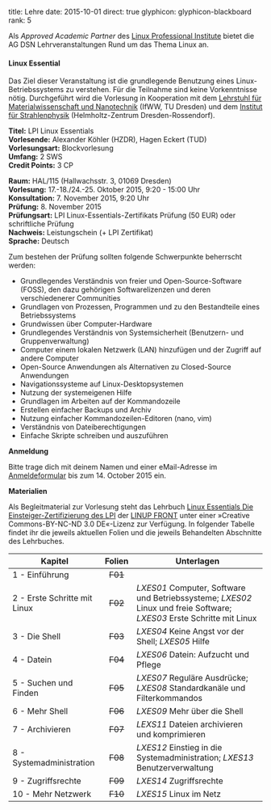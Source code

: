 title: Lehre
date: 2015-10-01
direct: true
glyphicon: glyphicon-blackboard
rank: 5

Als _Approved Academic Partner_ des [Linux Professional Institute](https://www.lpice.eu/de/home/) bietet die AG DSN Lehrveranstaltungen Rund um das Thema Linux an. 

#### Linux Essential
Das Ziel dieser Veranstaltung ist die grundlegende Benutzung eines Linux-Betriebssystems zu verstehen. Für die Teilnahme sind keine Vorkenntnisse nötig. Durchgeführt wird die Vorlesung in Kooperation mit dem [Lehrstuhl für Materialwissenschaft und Nanotechnik](https://nano.tu-dresden.de) (IfWW, TU Dresden) und dem [Institut für Strahlenphysik](https://www.hzdr.de/db/Cms?pNid=132&pLang=de) (Helmholtz-Zentrum Dresden-Rossendorf).

**Titel:** LPI Linux Essentials  
**Vorlesende:** Alexander Köhler (HZDR), Hagen Eckert (TUD)  
**Vorlesungsart:** Blockvorlesung  
**Umfang:** 2 SWS  
**Credit Points:** 3 CP  

**Raum:** HAL/115 (Hallwachsstr. 3, 01069 Dresden)  
**Vorlesung:** 17.-18./24.-25. Oktober 2015, 9:20 - 15:00 Uhr  
**Konsultation:** 7. November 2015, 9:20 Uhr  
**Prüfung:** 8. November 2015  
**Prüfungsart:** LPI Linux-Essentials-Zertifikats Prüfung (50 EUR) oder schriftliche Prüfung   
**Nachweis:** Leistungschein (+ LPI Zertifikat)  
**Sprache:** Deutsch

Zum bestehen der Prüfung sollten folgende Schwerpunkte beherrscht werden: 

* Grundlegendes Verständnis von freier und Open-Source-Software (FOSS), den dazu gehörigen Softwarelizenzen und deren verschiedenerer Communities
* Grundlagen von Prozessen, Programmen und zu den Bestandteile eines Betriebssystems
* Grundwissen über Computer-Hardware
* Grundlegendes Verständnis von Systemsicherheit (Benutzern- und Gruppenverwaltung)
* Computer einem lokalen Netzwerk (LAN) hinzufügen und der Zugriff auf andere Computer 
* Open-Source Anwendungen als Alternativen zu Closed-Source Anwendungen  
* Navigationssysteme auf Linux-Desktopsystemen 
* Nutzung der systemeigenen Hilfe
* Grundlagen im Arbeiten auf der Kommandozeile 
* Erstellen einfacher Backups und Archiv 
* Nutzung einfacher Kommandozeilen-Editoren (nano, vim) 
* Verständnis von Dateiberechtigungen
* Einfache Skripte schreiben und auszuführen

**Anmeldung**

Bitte trage dich mit deinem Namen und einer eMail-Adresse im [Anmeldeformular](https://docs.google.com/forms/d/1fXcCPtnVQH-4-gBjWTIZ96LVnsb-RiAVCqgL4Ssx-NU/viewform?usp=send_form) bis zum 14. October 2015 ein.

**Materialien**

Als Begleitmaterial zur Vorlesung steht das Lehrbuch [Linux EssentialsDie Einsteiger-Zertifizierung des LPI](https://shop-download.linupfront.de/cc/lxes-de-manual-cc.pdf) der [LINUP FRONT](http://shop.linupfront.de/) unter einer »Creative Commons-BY-NC-ND 3.0 DE«-Lizenz zur Verfügung. In folgender Tabelle findet ihr die jeweils aktuellen Folien und die jeweils Behandelten Abschnitte des Lehrbuches.

Kapitel | Folien | Unterlagen
------- | :----: | ----------
1 - Einführung | ~~F01~~ | 
2 - Erste Schritte mit Linux | ~~F02~~ | _LXES01_ Computer, Software und Betriebssysteme; _LXES02_ Linux und freie Software; _LXES03_ Erste Schritte mit Linux
3 - Die Shell | ~~F03~~ | _LXES04_ Keine Angst vor der Shell; _LXES05_ Hilfe
4 - Datein | ~~F04~~ | _LXES06_ Datein: Aufzucht und Pflege
5 - Suchen und Finden | ~~F05~~ | _LXES07_ Reguläre Ausdrücke; _LXES08_ Standardkanäle und Filterkommandos
6 - Mehr Shell | ~~F06~~ | _LXES09_ Mehr über die Shell
7 - Archivieren | ~~F07~~ | _LEXS11_ Dateien archivieren und komprimieren 
8 - Systemadministration | ~~F08~~ | _LXES12_ Einstieg in die Systemadministration; _LXES13_ Benutzerverwaltung
9 - Zugriffsrechte | ~~F09~~ | _LXES14_ Zugriffsrechte
10 - Mehr Netzwerk| ~~F10~~ | _LXES15_ Linux im Netz


